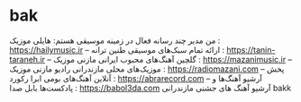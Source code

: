 # bak
من مدیر چند رسانه‌ فعال در زمینه موسیقی هستم:
هایلی موزیک : https://hailymusic.ir – ارائه تمام سبک‌های موسیقی
طنین ترانه : https://tanin-taraneh.ir – گلچین آهنگ‌های محبوب ایرانی
مازنی موزیک :  https://mazanimusic.ir – موزیک‌های محلی مازندرانی
رادیو مازنی موزیک : https://radiomazani.com – پخش آنلاین آهنگ‌های بومی
ابرا رکورد :  https://abrarecord.com – آرشیو آهنگ‌ها و پادکست‌ها
بابل صدا : https://babol3da.com آرشیو آهنگ های جشنی مازندرانی
bakk
